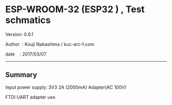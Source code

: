 ﻿# ESP-WROOM-32 (ESP32 ) , Test schmatics
 Version: 0.9.1

 Author  : Kouji Nakashima / kuc-arc-f.com

 date    : 2017/03/07

***

## Summary
 Input power supply: 3V3 2A (2000mA) Adapter(AC 100V)

 FTDI UART adapter use.

